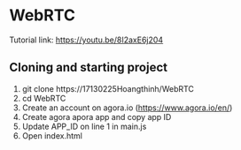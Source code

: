 # WebRTC

Tutorial link: https://youtu.be/8I2axE6j204

## Cloning and starting project
1. git clone https://17130225Hoangthinh/WebRTC
2. cd WebRTC
3. Create an account on agora.io (https://www.agora.io/en/)
4. Create agora apora app and copy app ID
5. Update APP_ID on line 1 in main.js
6. Open index.html
